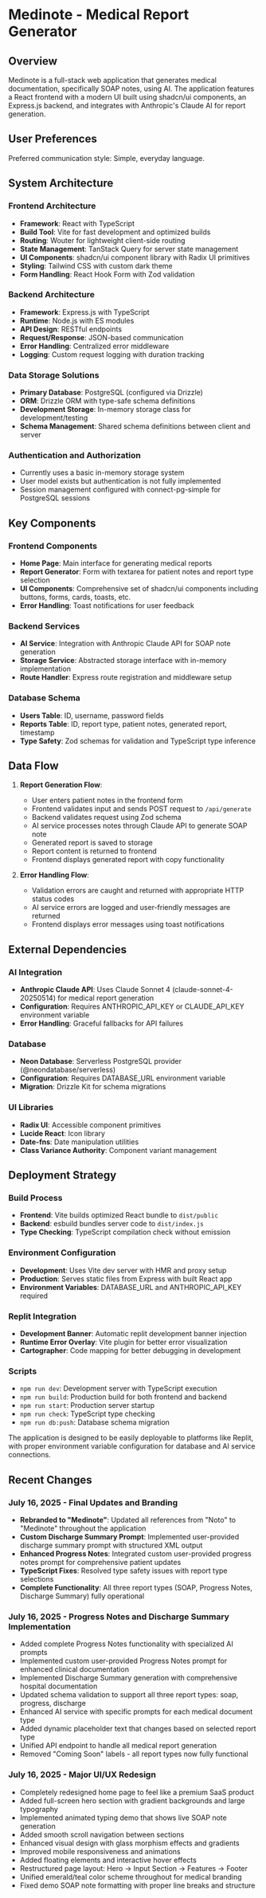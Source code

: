 # Medinote - Medical Report Generator

## Overview

Medinote is a full-stack web application that generates medical documentation, specifically SOAP notes, using AI. The application features a React frontend with a modern UI built using shadcn/ui components, an Express.js backend, and integrates with Anthropic's Claude AI for report generation.

## User Preferences

Preferred communication style: Simple, everyday language.

## System Architecture

### Frontend Architecture
- **Framework**: React with TypeScript
- **Build Tool**: Vite for fast development and optimized builds
- **Routing**: Wouter for lightweight client-side routing
- **State Management**: TanStack Query for server state management
- **UI Components**: shadcn/ui component library with Radix UI primitives
- **Styling**: Tailwind CSS with custom dark theme
- **Form Handling**: React Hook Form with Zod validation

### Backend Architecture
- **Framework**: Express.js with TypeScript
- **Runtime**: Node.js with ES modules
- **API Design**: RESTful endpoints
- **Request/Response**: JSON-based communication
- **Error Handling**: Centralized error middleware
- **Logging**: Custom request logging with duration tracking

### Data Storage Solutions
- **Primary Database**: PostgreSQL (configured via Drizzle)
- **ORM**: Drizzle ORM with type-safe schema definitions
- **Development Storage**: In-memory storage class for development/testing
- **Schema Management**: Shared schema definitions between client and server

### Authentication and Authorization
- Currently uses a basic in-memory storage system
- User model exists but authentication is not fully implemented
- Session management configured with connect-pg-simple for PostgreSQL sessions

## Key Components

### Frontend Components
- **Home Page**: Main interface for generating medical reports
- **Report Generator**: Form with textarea for patient notes and report type selection
- **UI Components**: Comprehensive set of shadcn/ui components including buttons, forms, cards, toasts, etc.
- **Error Handling**: Toast notifications for user feedback

### Backend Services
- **AI Service**: Integration with Anthropic Claude API for SOAP note generation
- **Storage Service**: Abstracted storage interface with in-memory implementation
- **Route Handler**: Express route registration and middleware setup

### Database Schema
- **Users Table**: ID, username, password fields
- **Reports Table**: ID, report type, patient notes, generated report, timestamp
- **Type Safety**: Zod schemas for validation and TypeScript type inference

## Data Flow

1. **Report Generation Flow**:
   - User enters patient notes in the frontend form
   - Frontend validates input and sends POST request to `/api/generate`
   - Backend validates request using Zod schema
   - AI service processes notes through Claude API to generate SOAP note
   - Generated report is saved to storage
   - Report content is returned to frontend
   - Frontend displays generated report with copy functionality

2. **Error Handling Flow**:
   - Validation errors are caught and returned with appropriate HTTP status codes
   - AI service errors are logged and user-friendly messages are returned
   - Frontend displays error messages using toast notifications

## External Dependencies

### AI Integration
- **Anthropic Claude API**: Uses Claude Sonnet 4 (claude-sonnet-4-20250514) for medical report generation
- **Configuration**: Requires ANTHROPIC_API_KEY or CLAUDE_API_KEY environment variable
- **Error Handling**: Graceful fallbacks for API failures

### Database
- **Neon Database**: Serverless PostgreSQL provider (@neondatabase/serverless)
- **Configuration**: Requires DATABASE_URL environment variable
- **Migration**: Drizzle Kit for schema migrations

### UI Libraries
- **Radix UI**: Accessible component primitives
- **Lucide React**: Icon library
- **Date-fns**: Date manipulation utilities
- **Class Variance Authority**: Component variant management

## Deployment Strategy

### Build Process
- **Frontend**: Vite builds optimized React bundle to `dist/public`
- **Backend**: esbuild bundles server code to `dist/index.js`
- **Type Checking**: TypeScript compilation check without emission

### Environment Configuration
- **Development**: Uses Vite dev server with HMR and proxy setup
- **Production**: Serves static files from Express with built React app
- **Environment Variables**: DATABASE_URL and ANTHROPIC_API_KEY required

### Replit Integration
- **Development Banner**: Automatic replit development banner injection
- **Runtime Error Overlay**: Vite plugin for better error visualization
- **Cartographer**: Code mapping for better debugging in development

### Scripts
- `npm run dev`: Development server with TypeScript execution
- `npm run build`: Production build for both frontend and backend
- `npm run start`: Production server startup
- `npm run check`: TypeScript type checking
- `npm run db:push`: Database schema migration

The application is designed to be easily deployable to platforms like Replit, with proper environment variable configuration for database and AI service connections.

## Recent Changes

### July 16, 2025 - Final Updates and Branding
- **Rebranded to "Medinote"**: Updated all references from "Noto" to "Medinote" throughout the application
- **Custom Discharge Summary Prompt**: Implemented user-provided discharge summary prompt with structured XML output
- **Enhanced Progress Notes**: Integrated custom user-provided progress notes prompt for comprehensive patient updates
- **TypeScript Fixes**: Resolved type safety issues with report type selections
- **Complete Functionality**: All three report types (SOAP, Progress Notes, Discharge Summary) fully operational

### July 16, 2025 - Progress Notes and Discharge Summary Implementation
- Added complete Progress Notes functionality with specialized AI prompts
- Implemented custom user-provided Progress Notes prompt for enhanced clinical documentation
- Implemented Discharge Summary generation with comprehensive hospital documentation  
- Updated schema validation to support all three report types: soap, progress, discharge
- Enhanced AI service with specific prompts for each medical document type
- Added dynamic placeholder text that changes based on selected report type
- Unified API endpoint to handle all medical report generation
- Removed "Coming Soon" labels - all report types now fully functional

### July 16, 2025 - Major UI/UX Redesign  
- Completely redesigned home page to feel like a premium SaaS product
- Added full-screen hero section with gradient backgrounds and large typography
- Implemented animated typing demo that shows live SOAP note generation
- Added smooth scroll navigation between sections
- Enhanced visual design with glass morphism effects and gradients
- Improved mobile responsiveness and animations
- Added floating elements and interactive hover effects
- Restructured page layout: Hero → Input Section → Features → Footer
- Unified emerald/teal color scheme throughout for medical branding
- Fixed demo SOAP note formatting with proper line breaks and structure